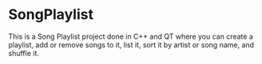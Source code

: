 # SongPlaylist
This is a Song Playlist project done in C++ and QT where you can create a playlist, add or remove songs to it, list it, sort it by artist or song name, and shuffle it.
